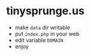 # tinysprunge.us

* make `data` dir writable
* put `index.php` in your web
* edit variable `DOMAIN`
* enjoy

